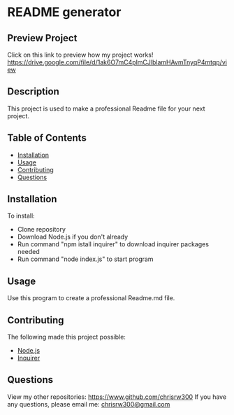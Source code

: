# README generator
## Preview Project
Click on this link to preview how my project works!
https://drive.google.com/file/d/1ak6O7mC4plmCJlblamHAvmTnyqP4mtqp/view
## Description
This project is used to make a professional Readme file for your next project.
## Table of Contents
* [Installation](#installation)
* [Usage](#usage)
* [Contributing](#contributing)
* [Questions](#questions)
## Installation
To install:
* Clone repository
* Download Node.js if you don't already
* Run command "npm istall inquirer" to download inquirer packages needed
* Run command "node index.js" to start program
## Usage
Use this program to create a professional Readme.md file.
## Contributing
The following made this project possible:
* [Node.js](https://nodejs.org/en/)
* [Inquirer](https://www.npmjs.com/package/inquirer)
## Questions
View my other repositories: https://www.github.com/chrisrw300
If you have any questions, please email me: chrisrw300@gmail.com
    
